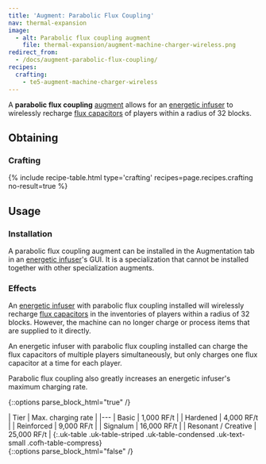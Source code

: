 ```yaml
---
title: 'Augment: Parabolic Flux Coupling'
nav: thermal-expansion
image:
  - alt: Parabolic flux coupling augment
    file: thermal-expansion/augment-machine-charger-wireless.png
redirect_from:
  - /docs/augment-parabolic-flux-coupling/
recipes:
  crafting:
    - te5-augment-machine-charger-wireless
---
```


A **parabolic flux coupling** [augment](/docs/thermal-expansion/augments/) allows for an
[energetic infuser](/docs/thermal-expansion/energetic-infuser/) to wirelessly recharge [flux
capacitors](/docs/thermal-expansion/flux-capacitor/) of players within a radius of 32 blocks.


Obtaining
---------

### Crafting
{% include recipe-table.html type='crafting' recipes=page.recipes.crafting no-result=true %}


Usage
-----

### Installation
A parabolic flux coupling augment can be installed in the Augmentation tab in an
[energetic infuser](/docs/thermal-expansion/energetic-infuser/)'s GUI. It is a specialization that
cannot be installed together with other specialization augments.

### Effects
An [energetic infuser](/docs/thermal-expansion/energetic-infuser/) with parabolic flux coupling
installed will wirelessly recharge [flux capacitors](/docs/thermal-expansion/flux-capacitor/) in
the inventories of players within a radius of 32 blocks. However, the machine
can no longer charge or process items that are supplied to it directly.

An energetic infuser with parabolic flux coupling installed can charge the flux
capacitors of multiple players simultaneously, but only charges one flux
capacitor at a time for each player.

Parabolic flux coupling also greatly increases an energetic infuser's maximum
charging rate.

{::options parse_block_html="true" /}
<div class="uk-overflow-container">
| Tier | Max. charging rate |
|---
| Basic | 1,000 RF/t |
| Hardened | 4,000 RF/t |
| Reinforced | 9,000 RF/t |
| Signalum | 16,000 RF/t |
| Resonant / Creative | 25,000 RF/t |
{:.uk-table .uk-table-striped .uk-table-condensed .uk-text-small .cofh-table-compress}
</div>
{::options parse_block_html="false" /}
